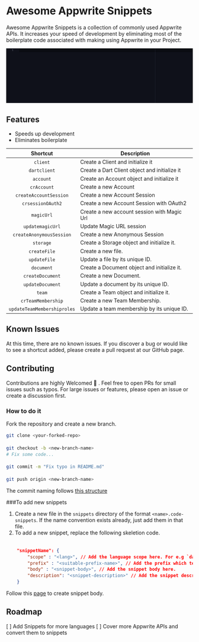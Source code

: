 # Awesome Appwrite Snippets

Awesome Appwrite Snippets is a collection of commonly used Appwrite APIs. It increases your speed of development by eliminating most of the boilerplate code associated with making using Appwrite in your Project.

![example](https://github.com/2002Bishwajeet/awesome-appwrite-snippets/blob/7477e42f2a7a53840863d0779b2b3270720d139e/.github/images/appwrite.gif)

## Features

- Speeds up development
- Eliminates boilerplate

|          Shortcut           | Description                                   |
| :-------------------------: | --------------------------------------------- |
|          `client`           | Create a Client and initialize it             |
|        `dartclient`         | Create a Dart Client object and initialize it |
|          `account`          | Create an Account object and initialize it    |
|         `crAccount`         | Create a new Account                          |
|   `createAccountSession`    | Create a new Account Session                  |
|      `crsessionOAuth2`      | Create a new Account Session with OAuth2      |
|         `magicUrl`          | Create a new account session with Magic Url   |
|      `updatemagicUrl`       | Update Magic URL session                      |
|  `createAnonymousSession`   | Create a new Anonymous Session                |
|          `storage`          | Create a Storage object and initialize it.    |
|        `createFile`         | Create a new file.                            |
|        `updateFile`         | Update a file by its unique ID.               |
|         `document`          | Create a Document object and initialize it.   |
|      `createDocument`       | Create a new Document.                        |
|      `updateDocument`       | Update a document by its unique ID.           |
|           `team`            | Create a Team object and initialize it.       |
|     `crTeamMembership`      | Create a new Team Membership.                 |
| `updateTeamMembershiproles` | Update a team membership by its unique ID.    |

## Known Issues

At this time, there are no known issues. If you discover a bug or would like to see a shortcut added, please create a pull request at our GitHub page.

## Contributing

Contributions are highly Welcomed 💙 . Feel free to open PRs for small issues such as typos. For large issues or features, please open an issue or create a discussion first.

### How to do it

Fork the repository and create a new branch.

```bash
git clone <your-forked-repo>

git checkout -b <new-branch-name>
# Fix some code...

git commit -m "Fix typo in README.md"

git push origin <new-branch-name>

```

The commit naming follows [this structure](https://cbea.ms/git-commit/)

###To add new snippets

1. Create a new file in the `snippets` directory of the format `<name>.code-snippets`. If the name convention exists already, just add them in that file.
2. To add a new snippet, replace the following skeletion code.

```json

    "snippetName": {
        "scope" : "<lang>", // Add the language scope here. For e.g `dart`
        "prefix" : "<suitable-prefix-name>", // Add the prefix which tells vscode that this snippet is being called
        "body" : "<snippet-body>", // Add the snippet body here.
        "description": "<snippet-description>" // Add the snippet description here.
    }
```

Follow this [page](https://code.visualstudio.com/docs/editor/userdefinedsnippets#_create-your-own-snippets) to create snippet body.

## Roadmap

[ ] Add Snippets for more languages
[ ] Cover more Appwrite APIs and convert them to snippets
